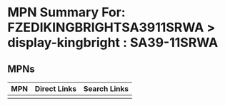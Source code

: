 



# MPN Summary For: FZEDIKINGBRIGHTSA3911SRWA > display-kingbright : SA39-11SRWA

## MPNs
  

|MPN|Direct Links|Search Links|
| :--- | :--- | :--- |
||||
